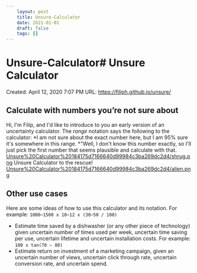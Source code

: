 ```yaml
---
 	layout: post
 	title: Unsure-Calculator
 	date: 2021-01-01
 	draft: false
 	tags: []
---
```


# Unsure-Calculator# Unsure Calculator
Created: April 12, 2020 7:07 PM
URL: https://filiph.github.io/unsure/
## Calculate with numbers you’re not sure about
Hi, I'm Filip, and I'd like to introduce to you an early version of an uncertainty calculator.
The *range* notation says the following to the calculator: *I am not sure about the exact number here, but I am 95% sure it's somewhere in this range.
*"Well, I don't know this number exactly, so I'll just pick the first number that seems plausible and calculate with that.
[Unsure%20Calculator%20184175d7166640d99984c3ba269dc2d4/shrug.png](Unsure%20Calculator%20184175d7166640d99984c3ba269dc2d4/shrug.png)
Unsure Calculator to the rescue!
[Unsure%20Calculator%20184175d7166640d99984c3ba269dc2d4/alien.png](Unsure%20Calculator%20184175d7166640d99984c3ba269dc2d4/alien.png)
## Other use cases
Here are some ideas of how to use this calculator and its notation.
For example: `1000~1500 x 10~12 x (30~50 / 100)`
- Estimate time saved by a dishwasher (or any other piece of technology) given uncertain number of times used per week, uncertain time saving per use, uncertain lifetime and uncertain installation costs.
For example: `100 x tan(70 ~ 80)`
- Estimate return on investment of a marketing campaign, given an uncertain number of views, uncertain click through rate, uncertain conversion rate, and uncertain spend.
